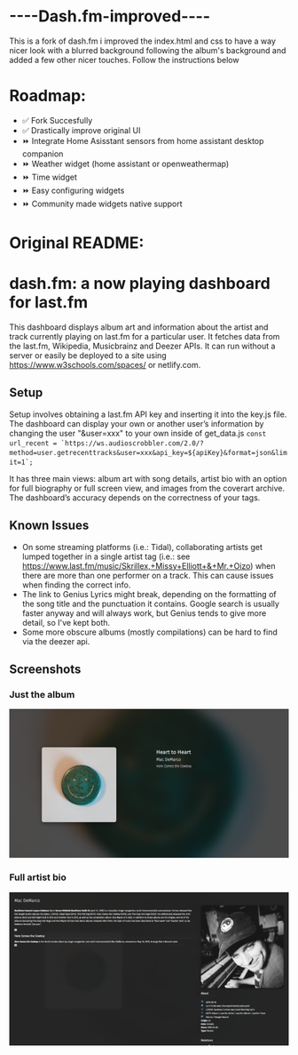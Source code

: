 # ----Dash.fm-improved----
This is a fork of dash.fm i improved the index.html and css to have a way nicer look with a blurred background following the album's background and added a few other nicer touches. Follow the instructions below 

# Roadmap:

* ✅ Fork Succesfully
* ✅ Drastically improve original UI
* ⏩️ Integrate Home Asisstant sensors from home assistant desktop companion
* ⏩️ Weather widget (home assistant or openweathermap)
* ⏩️ Time widget
* ⏩️ Easy configuring widgets
* ⏩️ Community made widgets native support



# Original README:

# dash.fm: a now playing dashboard for last.fm
This dashboard displays album art and information about the artist and track currently playing on last.fm for a particular user. It fetches data from the last.fm, Wikipedia, Musicbrainz and Deezer APIs. It can run without a server or easily be deployed to a site using https://www.w3schools.com/spaces/ or netlify.com.

## Setup
Setup involves obtaining a last.fm API key and inserting it into the key.js file. The dashboard can display your own or another user’s information by changing the user "&user=xxx" to your own inside of get_data.js  ```const url_recent = `https://ws.audioscrobbler.com/2.0/?method=user.getrecenttracks&user=xxx&api_key=${apiKey}&format=json&limit=1`; ``` 


It has three main views: album art with song details, artist bio with an option for full biography or full screen view, and images from the coverart archive. The dashboard’s accuracy depends on the correctness of your tags.

## Known Issues
* On some streaming platforms (i.e.: Tidal), collaborating artists get lumped together in a single artist tag (i.e.: see https://www.last.fm/music/Skrillex,+Missy+Elliott+&+Mr.+Oizo) when there are more than one performer on a track. This can cause issues when finding the correct info.
* The link to Genius Lyrics might break, depending on the formatting of the song title and the punctuation it contains. Google search is usually faster anyway and will always work, but Genius tends to give more detail, so I've kept both. 
* Some more obscure albums (mostly compilations) can be hard to find via the deezer api.


## Screenshots
### Just the album
![No detail](https://github.com/boreddevhq/dash.fm-improved/blob/main/screens/no_detail_view.png)



### Full artist bio
![Full artist bio](https://github.com/boreddevhq/dash.fm-improved/blob/main/screens/full_bio.png)
